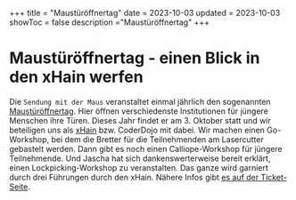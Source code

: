 +++
title = "Maustüröffnertag"
date = 2023-10-03
updated = 2023-10-03
showToc = false
description ="Maustüröffnertag"
+++

<script lang="ts">
    import Figure from "$lib/components/Figure.svelte";
</script>

# Maustüröffnertag - einen Blick in den xHain werfen

Die `Sendung mit der Maus` veranstaltet einmal jährlich den sogenannten [Maustüröffnertag](https://www.wdrmaus.de/tuer_oeffner_tag/2023/index.php5). Hier öffnen verschiedenste Institutionen für jüngere Menschen ihre Türen. Dieses Jahr findet er am 3. Oktober statt und wir beteiligen uns als [xHain](https://x-hain.de/de/) bzw. CoderDojo mit dabei. Wir machen einen Go-Workshop, bei dem die Bretter für die Teilnehmenden am Lasercutter gebastelt werden. Dann gibt es noch einen Calliope-Workshop für jüngere Teilnehmende. Und Jascha hat sich dankenswerterweise bereit erklärt, einen Lockpicking-Workshop zu veranstalten. Das ganze wird garniert durch drei Führungen durch den xHain. Nähere Infos gibt [es auf der Ticket-Seite](https://tickets.x-hain.de/xHain/mtoet/).
